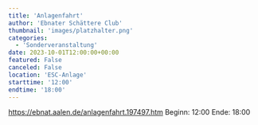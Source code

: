 ```yaml
---
title: 'Anlagenfahrt'
author: 'Ebnater Schättere Club'
thumbnail: 'images/platzhalter.png'
categories:
  - 'Sonderveranstaltung'
date: 2023-10-01T12:00:00+00:00
featured: False
canceled: False
location: 'ESC-Anlage'
starttime: '12:00'
endtime: '18:00'
---
```

https://ebnat.aalen.de/anlagenfahrt.197497.htm
Beginn: 12:00
 Ende: 18:00